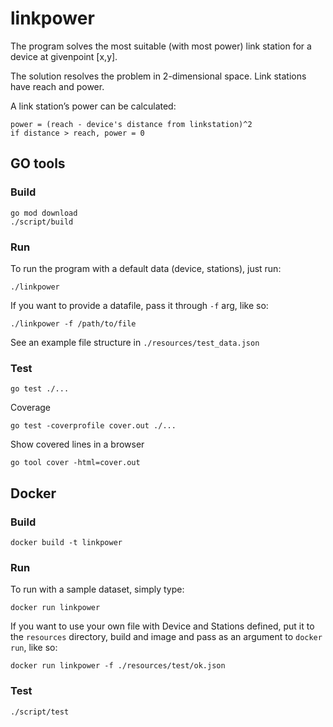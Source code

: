 # linkpower


The program solves the most suitable (with most power) link station for a 
device at givenpoint [x,y].

The solution resolves the problem in 2-dimensional space. Link stations 
have reach and power.

A link station’s power can be calculated:
```
power = (reach - device's distance from linkstation)^2
if distance > reach, power = 0
```

## GO tools
### Build
```
go mod download
./script/build
```

### Run

To run the program with a default data (device, stations), just run:
```
./linkpower
```

If you want to provide a datafile, pass it through `-f` arg, like so:
```
./linkpower -f /path/to/file
```
See an example file structure in `./resources/test_data.json`

### Test
```
go test ./...
```

Coverage
```
go test -coverprofile cover.out ./...
```
Show covered lines in a browser
```
go tool cover -html=cover.out
```

## Docker
### Build
```
docker build -t linkpower 
```
### Run
To run with a sample dataset, simply type:
```
docker run linkpower
```

If you want to use your own file with Device and Stations defined, put 
it to the `resources` directory, build and image and pass as an argument to `docker run`, like so:
```
docker run linkpower -f ./resources/test/ok.json
```

### Test
```
./script/test
```